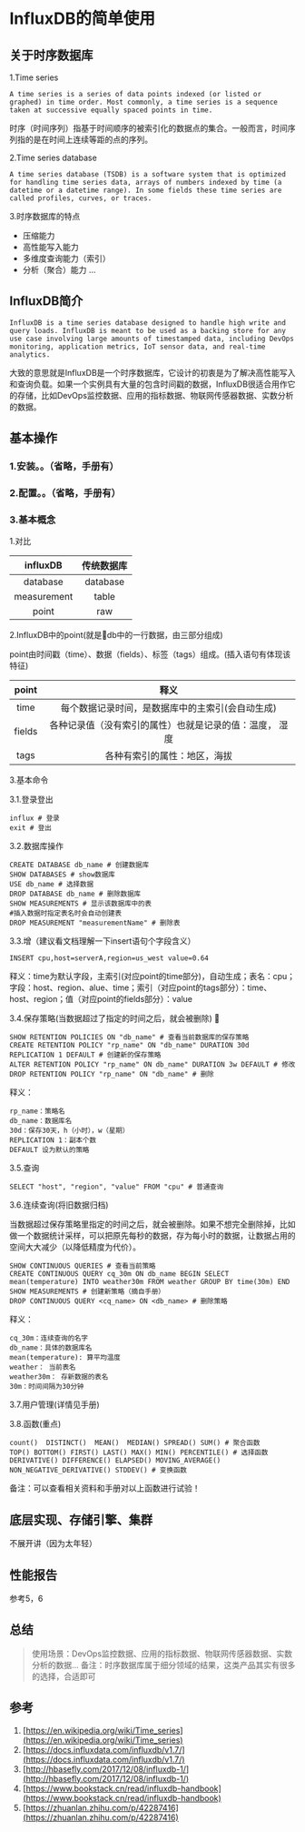 # InfluxDB的简单使用

## 关于时序数据库

1.Time series

```
A time series is a series of data points indexed (or listed or graphed) in time order. Most commonly, a time series is a sequence taken at successive equally spaced points in time.
```
时序（时间序列）指基于时间顺序的被索引化的数据点的集合。一般而言，时间序列指的是在时间上连续等距的点的序列。
 
2.Time series database
```
A time series database (TSDB) is a software system that is optimized for handling time series data, arrays of numbers indexed by time (a datetime or a datetime range). In some fields these time series are called profiles, curves, or traces.
```

3.时序数据库的特点
  * 压缩能力
  * 高性能写入能力
  * 多维度查询能力（索引）
  * 分析（聚合）能力
...

## InfluxDB简介
```
InfluxDB is a time series database designed to handle high write and query loads. InfluxDB is meant to be used as a backing store for any use case involving large amounts of timestamped data, including DevOps monitoring, application metrics, IoT sensor data, and real-time analytics.
```

大致的意思就是InfluxDB是一个时序数据库，它设计的初衷是为了解决高性能写入和查询负载。如果一个实例具有大量的包含时间戳的数据，InfluxDB很适合用作它的存储，比如DevOps监控数据、应用的指标数据、物联网传感器数据、实数分析的数据。

## 基本操作

### 1.安装。。（省略，手册有）

### 2.配置。。（省略，手册有）

### 3.基本概念

1.对比

|influxDB|传统数据库|
|:---:|:---:|
|database|database|
|measurement|table|
|point|raw|

2.InfluxDB中的point(就是db中的一行数据，由三部分组成)

point由时间戳（time）、数据（fields）、标签（tags）组成。(插入语句有体现该特征)

|point|释义|
|:---:|:---:|
|time|每个数据记录时间，是数据库中的主索引(会自动生成)|
|fields|各种记录值（没有索引的属性）也就是记录的值：温度， 湿度|
|tags|各种有索引的属性：地区，海拔|

3.基本命令

3.1.登录登出

```
influx # 登录
exit # 登出
```

3.2.数据库操作

```
CREATE DATABASE db_name # 创建数据库
SHOW DATABASES # show数据库
USE db_name # 选择数据
DROP DATABASE db_name # 删除数据库
SHOW MEASUREMENTS # 显示该数据库中的表
#插入数据时指定表名时会自动创建表
DROP MEASUREMENT "measurementName" # 删除表
```

3.3.增（建议看文档理解一下insert语句个字段含义）

```
INSERT cpu,host=serverA,region=us_west value=0.64
```
释义：time为默认字段，主索引(对应point的time部分)，自动生成；表名：cpu；字段：host、region、alue、time；索引（对应point的tags部分）：time、host、region；值（对应point的fields部分）：value

3.4.保存策略(当数据超过了指定的时间之后，就会被删除)

```
SHOW RETENTION POLICIES ON "db_name" # 查看当前数据库的保存策略
CREATE RETENTION POLICY "rp_name" ON "db_name" DURATION 30d REPLICATION 1 DEFAULT # 创建新的保存策略
ALTER RETENTION POLICY "rp_name" ON db_name" DURATION 3w DEFAULT # 修改
DROP RETENTION POLICY "rp_name" ON "db_name" # 删除
```

释义：
```
rp_name：策略名
db_name：数据库名
30d：保存30天，h（小时），w（星期）
REPLICATION 1：副本个数
DEFAULT 设为默认的策略
```

3.5.查询

```
SELECT "host", "region", "value" FROM "cpu" # 普通查询
```

3.6.连续查询(将旧数据归档)

当数据超过保存策略里指定的时间之后，就会被删除。如果不想完全删除掉，比如做一个数据统计采样，可以把原先每秒的数据，存为每小时的数据，让数据占用的空间大大减少（以降低精度为代价）。

```
SHOW CONTINUOUS QUERIES # 查看当前策略
CREATE CONTINUOUS QUERY cq_30m ON db_name BEGIN SELECT mean(temperature) INTO weather30m FROM weather GROUP BY time(30m) END
SHOW MEASUREMENTS # 创建新策略（摘自手册）
DROP CONTINUOUS QUERY <cq_name> ON <db_name> # 删除策略
```

释义：
```
cq_30m：连续查询的名字
db_name：具体的数据库名
mean(temperature): 算平均温度
weather： 当前表名
weather30m： 存新数据的表名
30m：时间间隔为30分钟
```

3.7.用户管理(详情见手册)

3.8.函数(重点)

```
count()  DISTINCT()  MEAN()  MEDIAN() SPREAD() SUM() # 聚合函数
TOP() BOTTOM() FIRST() LAST() MAX() MIN() PERCENTILE() # 选择函数
DERIVATIVE() DIFFERENCE() ELAPSED() MOVING_AVERAGE() NON_NEGATIVE_DERIVATIVE() STDDEV() # 变换函数
```
备注：可以查看相关资料和手册对以上函数进行试验！

## 底层实现、存储引擎、集群

不展开讲（因为太年轻）

## 性能报告

参考5，6

## 总结

> 使用场景：DevOps监控数据、应用的指标数据、物联网传感器数据、实数分析的数据...
> 备注：时序数据库属于细分领域的结果，这类产品其实有很多的选择，合适即可

## 参考
1. [https://en.wikipedia.org/wiki/Time_series](https://en.wikipedia.org/wiki/Time_series)
2. [https://docs.influxdata.com/influxdb/v1.7/](https://docs.influxdata.com/influxdb/v1.7/)
3. [http://hbasefly.com/2017/12/08/influxdb-1/](http://hbasefly.com/2017/12/08/influxdb-1/)
4. [https://www.bookstack.cn/read/influxdb-handbook](https://www.bookstack.cn/read/influxdb-handbook)
5. [https://zhuanlan.zhihu.com/p/42287416](https://zhuanlan.zhihu.com/p/42287416)